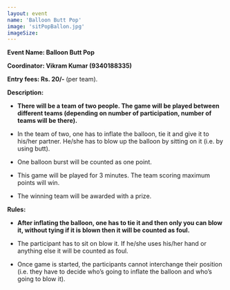 ```yaml
---
layout: event
name: 'Balloon Butt Pop'
image: 'sitPopBallon.jpg'
imageSize:
---
```


<p><strong>Event Name</strong><strong>: Balloon Butt Pop</strong></p>
<p><strong>Coordinator</strong><strong>: Vikram Kumar (9340188335)</strong></p>
<p><strong>Entry fees</strong><strong>: Rs. 20/- </strong>(per team).</p>
<p><strong>Description:&nbsp;</strong></p>
<ul>
	<li>
		<strong
			>There will be a team of two people. The game will be played between different teams
			(depending on number of participation, number of teams will be there).&nbsp;</strong
		>
	</li>
</ul>
<ul>
	<li>
		In the team of two, one has to inflate the balloon, tie it and give it to his/her partner.
		He/she has to blow up the balloon by sitting on it (i.e. by using butt).&nbsp;
	</li>
</ul>
<ul>
	<li>One balloon burst will be counted as one point.</li>
</ul>
<ul>
	<li>This game will be played for 3 minutes. The team scoring maximum points will win.</li>
</ul>
<ul>
	<li>The winning team will be awarded with a prize.</li>
</ul>
<p><strong>Rules:</strong></p>
<ul>
	<li>
		<strong
			>After inflating the balloon, one has to tie it and then only you can blow it, without tying
			if it is blown then it will be counted as foul.</strong
		>
	</li>
</ul>
<ul>
	<li>
		The participant has to sit on blow it. If he/she uses his/her hand or anything else it will be
		counted as foul.
	</li>
</ul>
<ul>
	<li>
		Once game is started, the participants cannot interchange their position (i.e. they have to
		decide who&rsquo;s going to inflate the balloon and who&rsquo;s going to blow it).
	</li>
</ul>

